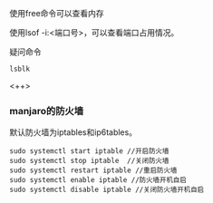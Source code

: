 使用free命令可以查看内存

使用lsof -i:<端口号>，可以查看端口占用情况。

疑问命令

```
lsblk
```

<++>

### manjaro的防火墙

默认防火墙为iptables和ip6tables。

```
sudo systemctl start iptable //开启防火墙
sudo systemctl stop iptable  //关闭防火墙
sudo systemctl restart iptable //重启防火墙
sudo systemctl enable iptable //防火墙开机自启
sudo systemctl disable iptable //关闭防火墙开机自启
```

